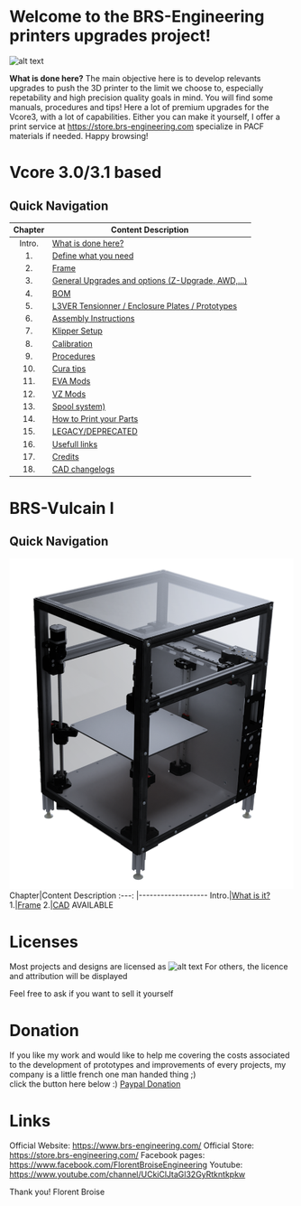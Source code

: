 
# Welcome to the BRS-Engineering printers upgrades project!
![alt text](/image/logo2.png)

**What is done here?**  The main objective here is to develop relevants upgrades to push the 3D printer to the limit we choose to, especially repetability and high precision quality goals in mind. You will find some manuals, procedures and tips!
Here a lot of premium upgrades for the Vcore3, with a lot of capabilities. Either you can make it yourself, I offer a print service at https://store.brs-engineering.com specialize in PACF materials if needed. Happy browsing!

# Vcore 3.0/3.1 based
## Quick Navigation

Chapter|Content Description
:---: |-------------------
Intro.|[What is done here?](/intro.md)
1.|[Define what you need](/defineneeds.md)
2.|[Frame](/frame.md)
3.|[General Upgrades and options (Z-Upgrade, AWD,...)](/componentselection.md)
4.|[BOM](/purchased.md)
5.|[L3VER Tensionner / Enclosure Plates / Prototypes](/products.md)
6.|[Assembly Instructions](/assembly.md)
7.|[Klipper Setup](/Klipper/start-table.md)
8.|[Calibration](/calibration.md)
9.|[Procedures](/procedures.md)
10.|[Cura tips](/software.md)
11.|[EVA Mods](/evamods.md)
12.|[VZ Mods](/vzmods.md)
13.|[Spool system)](/options.md)
14.|[How to Print your Parts](/howtoprint.md)
15.|[LEGACY/DEPRECATED](/deprecated.md)
16.|[Usefull links](/links.md)
17.|[Credits](/credits.md)
18.|[CAD changelogs](/changelogs.md)

# BRS-Vulcain I
## Quick Navigation
![alt text](/image/vulcain13.png)
Chapter|Content Description
 :---: |-------------------
Intro.|[What is it?](/intro1.md)
1.|[Frame](/frame.md)
2.|[CAD](cad/VULACIN-1.3/Vulcain.md) AVAILABLE

# Licenses

Most projects and designs are licensed as
![alt text](/image/licenses.png)
For others, the licence and attribution will be displayed

Feel free to ask if you want to sell it yourself

# Donation

If you like my work and would like to help me covering the costs associated to the development of prototypes and improvements of every projects, my company is a little french one man handed thing ;) <br>
click the button here below :)
[Paypal Donation](https://www.paypal.com/donate/?hosted_button_id=VEMAB3WH74FW2)

# Links

Official Website: https://www.brs-engineering.com/
Official Store: https://store.brs-engineering.com/
Facebook pages: https://www.facebook.com/FlorentBroiseEngineering
Youtube: https://www.youtube.com/channel/UCkiClJtaGl32GyRtkntkpkw

Thank you!
Florent Broise
